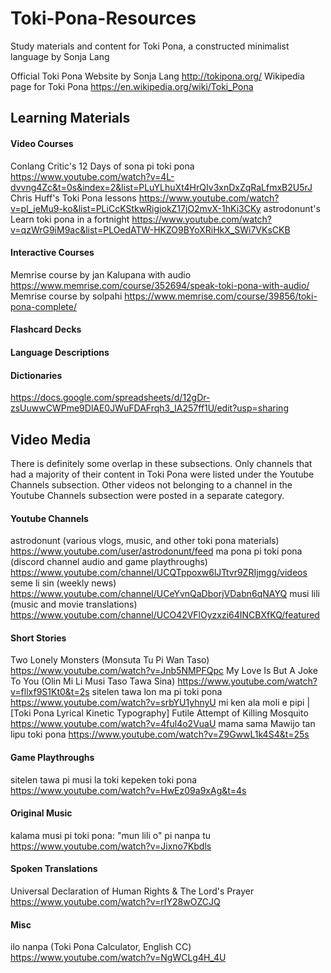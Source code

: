 # Toki-Pona-Resources
Study materials and content for Toki Pona, a constructed minimalist language by Sonja Lang

Official Toki Pona Website by Sonja Lang http://tokipona.org/
Wikipedia page for Toki Pona https://en.wikipedia.org/wiki/Toki_Pona


## Learning Materials

#### Video Courses
Conlang Critic's 12 Days of sona pi toki pona https://www.youtube.com/watch?v=4L-dvvng4Zc&t=0s&index=2&list=PLuYLhuXt4HrQIv3xnDxZqRaLfmxB2U5rJ
Chris Huff's Toki Pona lessons https://www.youtube.com/watch?v=pl_jeMu9-ko&list=PLiCcKStkwRigiokZ17jO2mvX-1hKi3CKy
astrodonunt's Learn toki pona in a fortnight https://www.youtube.com/watch?v=qzWrG9iM9ac&list=PLOedATW-HKZO9BYoXRiHkX_SWi7VKsCKB

#### Interactive Courses
Memrise course by jan Kalupana with audio https://www.memrise.com/course/352694/speak-toki-pona-with-audio/
Memrise course by solpahi https://www.memrise.com/course/39856/toki-pona-complete/

#### Flashcard Decks

#### Language Descriptions

#### Dictionaries
https://docs.google.com/spreadsheets/d/12gDr-zsUuwwCWPme9DlAE0JWuFDAFrqh3_IA257ff1U/edit?usp=sharing

## Video Media
There is definitely some overlap in these subsections. Only channels that had a majority of their content in Toki Pona were listed under the Youtube Channels subsection. Other videos not belonging to a channel in the Youtube Channels subsection were posted in a separate category.

#### Youtube Channels
astrodonunt (various vlogs, music, and other toki pona materials) https://www.youtube.com/user/astrodonunt/feed
ma pona pi toki pona (discord channel audio and game playthroughs) https://www.youtube.com/channel/UCQTppoxw6lJTtvr9ZRIjmgg/videos
seme li sin (weekly news) https://www.youtube.com/channel/UCeYvnQaDborjVDabn6qNAYQ
musi lili (music and movie translations) https://www.youtube.com/channel/UCO42VFlOyzxzi64INCBXfKQ/featured

#### Short Stories
Two Lonely Monsters (Monsuta Tu Pi Wan Taso) https://www.youtube.com/watch?v=Jnb5NMPFQpc
My Love Is But A Joke To You (Olin Mi Li Musi Taso Tawa Sina) https://www.youtube.com/watch?v=fllxf9S1Kt0&t=2s
sitelen tawa lon ma pi toki pona https://www.youtube.com/watch?v=srbYU1yhnyU
mi ken ala moli e pipi | [Toki Pona Lyrical Kinetic Typography] Futile Attempt of Killing Mosquito https://www.youtube.com/watch?v=4ful4o2VuaU
mama sama Mawijo tan lipu toki pona https://www.youtube.com/watch?v=Z9GwwL1k4S4&t=25s

#### Game Playthroughs
sitelen tawa pi musi la toki kepeken toki pona https://www.youtube.com/watch?v=HwEz09a9xAg&t=4s

#### Original Music
kalama musi pi toki pona: "mun lili o" pi nanpa tu https://www.youtube.com/watch?v=Jixno7Kbdls

#### Spoken Translations
Universal Declaration of Human Rights & The Lord's Prayer https://www.youtube.com/watch?v=rIY28wOZCJQ

#### Misc
ilo nanpa (Toki Pona Calculator, English CC) https://www.youtube.com/watch?v=NgWCLg4H_4U





